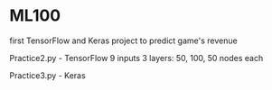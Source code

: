 # ML100
first TensorFlow and Keras project 
to predict game's revenue

Practice2.py - TensorFlow
9 inputs 
3 layers: 50, 100, 50 nodes each 

Practice3.py - Keras 
